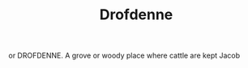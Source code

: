 ---
title: Drofdenne
letter: D
permalink: "/definitions/bld-drofdenne.html"
body: or DROFDENNE. A grove or woody place where cattle are kept Jacob
published_at: '2018-07-07'
source: Black's Law Dictionary 2nd Ed (1910)
layout: post
---